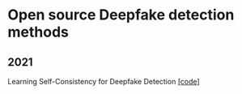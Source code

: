 # Open source Deepfake detection methods
## 2021

Learning Self-Consistency for Deepfake Detection [[code]](https://github.com/jtchen0528/PCL-I2G)  
